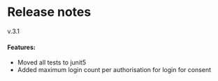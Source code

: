 # Release notes
v.3.1
#### Features:
* Moved all tests to junit5
* Added maximum login count per authorisation for login for consent

